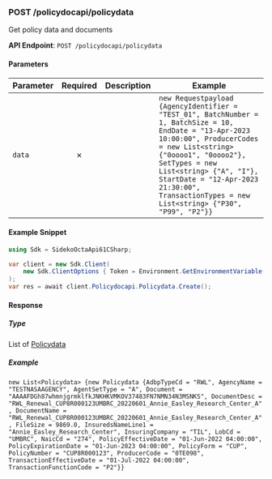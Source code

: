 
### POST /policydocapi/policydata <a name="create"></a>

Get policy data and documents

**API Endpoint**: `POST /policydocapi/policydata`

#### Parameters

| Parameter | Required | Description | Example |
|-----------|:--------:|-------------|--------|
| `data` | ✗ |  | `new Requestpayload {AgencyIdentifier = "TEST_01", BatchNumber = 1, BatchSize = 10, EndDate = "13-Apr-2023 10:00:00", ProducerCodes = new List<string> {"0oooo1", "0oooo2"}, SetTypes = new List<string> {"A", "I"}, StartDate = "12-Apr-2023 21:30:00", TransactionTypes = new List<string> {"P30", "P99", "P2"}}` |

#### Example Snippet

```csharp
using Sdk = SidekoOctaApi61CSharp;

var client = new Sdk.Client(
    new Sdk.ClientOptions { Token = Environment.GetEnvironmentVariable("API_TOKEN")! }
);
var res = await client.Policydocapi.Policydata.Create();

```

#### Response

##### Type
List of [Policydata](/SidekoOctaApi61CSharp/Types/Policydata.cs)

##### Example
`new List<Policydata> {new Policydata {AdbpTypeCd = "RWL", AgencyName = "TESTNASAAGENCY", AgentSetType = "A", Document = "AAAAFDGh87whmnjgrmklfkJNKHKVMKOV37483FN7NMN34N3MSNKS", DocumentDesc = "RWL_Renewal_CUP8R000123UMBRC_20220601_Annie_Easley_Research_Center_A", DocumentName = "RWL_Renewal_CUP8R000123UMBRC_20220601_Annie_Easley_Research_Center_A", FileSize = 9869.0, InsuredsNameLine1 = "Annie_Easley_Research_Center", InsuringCompany = "TIL", LobCd = "UMBRC", NaicCd = "274", PolicyEffectiveDate = "01-Jun-2022 04:00:00", PolicyExpirationDate = "01-Jun-2023 04:00:00", PolicyForm = "CUP", PolicyNumber = "CUP8R000123", ProducerCode = "0TE098", TransactionEffectiveDate = "01-Jul-2022 04:00:00", TransactionFunctionCode = "P2"}}`
